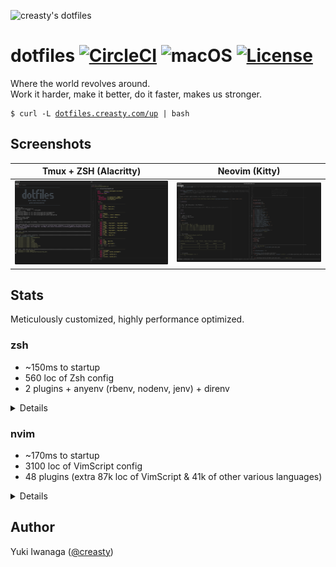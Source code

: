 ![creasty's dotfiles](https://user-images.githubusercontent.com/1695538/117818019-254abb00-b2a3-11eb-8676-5cd1415ce2b5.png)

dotfiles [![CircleCI](https://circleci.com/gh/creasty/dotfiles.svg?style=shield)](https://circleci.com/gh/creasty/dotfiles) ![macOS](https://img.shields.io/badge/platform-macOS-lightgray.svg) [![License](https://img.shields.io/github/license/creasty/dotfiles.svg)](./LICENSE.txt)
========

Where the world revolves around.<br>
Work it harder, make it better, do it faster, makes us stronger.

<pre><code>$ curl -L <a href="http://dotfiles.creasty.com/up">dotfiles.creasty.com/up</a> | bash</code></pre>

Screenshots
-----------

| Tmux + ZSH (Alacritty) | Neovim (Kitty) |
|---|---|
| ![](./docs/images/screenshots/tmux.png) | ![](./docs/images/screenshots/neovim.png) |

Stats
-----

Meticulously customized, highly performance optimized.

### zsh

- ~150ms to startup
- 560 loc of Zsh config
- 2 plugins + anyenv (rbenv, nodenv, jenv) + direnv

<details>

```sh-session
$ repeat 5 ( time zsh -i -c exit ; sleep 0.1 )
zsh -i -c exit  0.08s user 0.06s system 96% cpu 0.146 total
zsh -i -c exit  0.08s user 0.06s system 96% cpu 0.149 total
zsh -i -c exit  0.08s user 0.07s system 96% cpu 0.155 total
zsh -i -c exit  0.08s user 0.06s system 96% cpu 0.143 total
zsh -i -c exit  0.08s user 0.06s system 97% cpu 0.147 total
```

```sh-session
$ cloc --exclude-dir=plugins shell/zsh
       6 text files.
       6 unique files.
       4 files ignored.

github.com/AlDanial/cloc v 1.84  T=0.01 s (296.9 files/s, 57072.9 lines/s)
-------------------------------------------------------------------------------
Language                     files          blank        comment           code
-------------------------------------------------------------------------------
zsh                              4            126             81            562
-------------------------------------------------------------------------------
SUM:                             4            126             81            562
-------------------------------------------------------------------------------
```

```sh-session
$ ls shell/zsh/plugins | wc -l
       2
```

Profiling:

```sh-session
$ ZSH_PROF_ENABLED=1 zsh -i -c exit
```

</details>

### nvim

- ~170ms to startup
- 3100 loc of VimScript config
- 48 plugins (extra 87k loc of VimScript & 41k of other various languages)

<details>

```sh-session
$ repeat 5 ( time nvim --headless -c quit ; sleep 0.1 )
nvim --headless -c quit  0.16s user 0.07s system 137% cpu 0.168 total
nvim --headless -c quit  0.15s user 0.07s system 139% cpu 0.157 total
nvim --headless -c quit  0.16s user 0.07s system 138% cpu 0.165 total
nvim --headless -c quit  0.16s user 0.07s system 137% cpu 0.165 total
nvim --headless -c quit  0.15s user 0.07s system 139% cpu 0.161 total
```

```sh-session
$ cloc --exclude-dir=dein vim
     144 text files.
     139 unique files.
      56 files ignored.

github.com/AlDanial/cloc v 1.84  T=0.08 s (1161.7 files/s, 68614.5 lines/s)
--------------------------------------------------------------------------------
Language                      files          blank        comment           code
--------------------------------------------------------------------------------
vim script                       65            704            598           3117
JSON                              1              8              0            265
Python                            2             36              2            192
TOML                              2             46             16            163
Ruby                              8             17              0            113
C                                 2             14              6             59
Go                                2             11              0             29
C/C++ Header                      1              3              0             12
HTML                              1              0              0             10
make                              1              4              0              9
GraphQL                           3              0              0              9
Java                              1              1              3              8
Markdown                          1              3              0              7
C++                               1              2              5              7
Bourne Again Shell                1              3              0              6
TypeScript                        1              1              0              4
--------------------------------------------------------------------------------
SUM:                             93            853            630           4010
--------------------------------------------------------------------------------
```

```sh-session
$ ag '^\[\[plugins' vim/dein.toml vim/dein_lazy.toml | wc -l
      48
$ cloc vim/dein/repos
(omitted)
```

Profiling:

```sh-session
$ nvim --headless --startuptime /dev/stdout -c quit
```

</details>

Author
------

Yuki Iwanaga ([@creasty](https://github.com/creasty))
